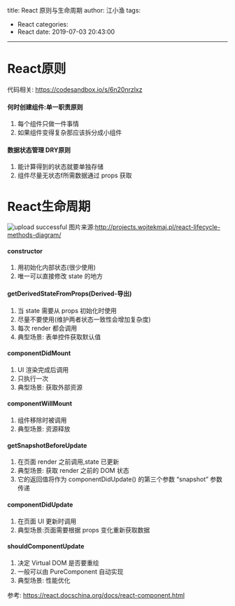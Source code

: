 title: React 原则与生命周期
author: 江小渔
tags:
  - React
categories:
  - React
date: 2019-07-03 20:43:00
---
# React原则
代码相关: https://codesandbox.io/s/6n20nrzlxz

<!--more-->
#### 何时创建组件:单一职责原则
1. 每个组件只做一件事情 
2. 如果组件变得复杂那应该拆分成小组件 

#### 数据状态管理 DRY原则
1. 能计算得到的状态就要单独存储 
2. 组件尽量无状态f所需数据通过 props 获取

# React生命周期

![upload successful](/images/pasted-1.png)
图片来源:http://projects.wojtekmaj.pl/react-lifecycle-methods-diagram/

#### constructor
1. 用初始化内部状态(很少使用)
2. 唯一可以直接修改 state 的地方

#### getDerivedStateFromProps(Derived-导出)
1. 当 state 需要从 props 初始化时使用 
2. 尽量不要使用(维护两者状态一致性会增加复杂度)
3. 每次 render 都会调用 
4. 典型场景: 表单控件获取默认值 


#### componentDidMount
1. UI 渲染完成后调用 
2. 只执行一次 
3. 典型场景: 获取外部资源

#### componentWillMount
1. 组件移除时被调用 
2. 典型场景: 资源释放

#### getSnapshotBeforeUpdate
1. 在页面 render 之前调用,state 已更新 
2. 典型场景: 获取 render 之前的 DOM 状态
3. 它的返回值将作为 componentDidUpdate() 的第三个参数 “snapshot” 参数传递

#### componentDidUpdate
1. 在页面 UI 更新时调用
2. 典型场景:页面需要根据 props 变化重新获取数据

#### shouldComponentUpdate
1. 决定 Virtual DOM 是否要重绘 
2. 一般可以由 PureComponent 自动实现 
3. 典型场景: 性能优化

参考: https://react.docschina.org/docs/react-component.html